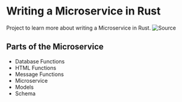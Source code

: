 # Writing a Microservice in Rust

Project to learn more about writing a Microservice in Rust.
![Source](http://www.goldsborough.me/rust/web/tutorial/2018/01/20/17-01-11-writing_a_microservice_in_rust/)

## Parts of the Microservice
- Database Functions
- HTML Functions
- Message Functions
- Microservice
- Models
- Schema